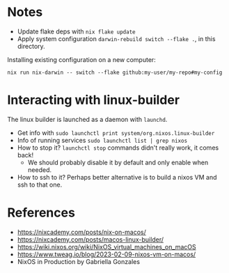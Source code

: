 # Notes

* Update flake deps with `nix flake update`
* Apply system configuration `darwin-rebuild switch --flake .`, in this directory.

Installing existing configuration on a new computer:

```
nix run nix-darwin -- switch --flake github:my-user/my-repo#my-config
```

# Interacting with linux-builder

The linux builder is launched as a daemon with `launchd`.

- Get info with `sudo launchctl print system/org.nixos.linux-builder`
- Info of running services `sudo launchctl list | grep nixos`
- How to stop it? `launchctl stop` commands didn't really work, it comes back!
    - We should probably disable it by default and only enable when needed.
- How to ssh to it? Perhaps better alternative is to build a nixos VM and ssh to
    that one.

# References

* https://nixcademy.com/posts/nix-on-macos/
* https://nixcademy.com/posts/macos-linux-builder/
* https://wiki.nixos.org/wiki/NixOS_virtual_machines_on_macOS
* https://www.tweag.io/blog/2023-02-09-nixos-vm-on-macos/
* NixOS in Production by Gabriella Gonzales

